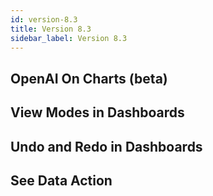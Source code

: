 ```yaml
---
id: version-8.3
title: Version 8.3
sidebar_label: Version 8.3
---
```



## OpenAI On Charts (beta)


## View Modes in Dashboards


## Undo and Redo in Dashboards


## See Data Action
